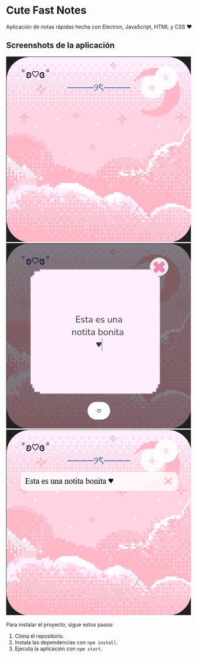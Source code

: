 # Cute Fast Notes
Aplicación de notas rápidas hecha con Electron, JavaScript, HTML y CSS ♥
## Screenshots de la aplicación
![Nota](screenshots/1.png)
![Nota1](screenshots/2.png)
![Nota2](screenshots/3.png)

Para instalar el proyecto, sigue estos pasos:

1. Clona el repositorio.
2. Instala las dependencias con `npm install`.
3. Ejecuta la aplicación con `npm start`.